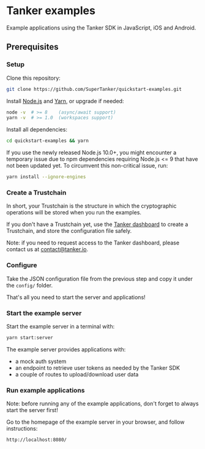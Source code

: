 # Tanker examples

Example applications using the Tanker SDK in JavaScript, iOS and Android.

## Prerequisites

### Setup

Clone this repository:
```bash
git clone https://github.com/SuperTanker/quickstart-examples.git
```

Install [Node.js](https://nodejs.org/en/) and [Yarn](https://yarnpkg.com/en/docs/install), or upgrade if needed:
```bash
node -v  # >= 8    (async/await support)
yarn -v  # >= 1.0  (workspaces support)
```

Install all dependencies:
```bash
cd quickstart-examples && yarn
```

If you use the newly released Node.js 10.0+, you might encounter a temporary issue due to npm dependencies requiring Node.js <= 9 that have not been updated yet. To circumvent this non-critical issue, run:
```bash
yarn install --ignore-engines
```

### Create a Trustchain

In short, your Trustchain is the structure in which the cryptographic operations will be stored when you run the examples.

If you don't have a Trustchain yet, use the [Tanker dashboard](https://dashboard.tanker.io) to create a Trustchain, and store the configuration file safely.

Note: if you need to request access to the Tanker dashboard, please contact us at [contact@tanker.io](mailto:contact@tanker.io).

### Configure

Take the JSON configuration file from the previous step and copy it under the `config/` folder.

That's all you need to start the server and applications!

### Start the example server

Start the example server in a terminal with:

```bash
yarn start:server
```

The example server provides applications with:
* a mock auth system
* an endpoint to retrieve user tokens as needed by the Tanker SDK
* a couple of routes to upload/download user data

### Run example applications

Note: before running any of the example applications, don't forget to always start the server first!

Go to the homepage of the example server in your browser, and follow instructions:

```
http://localhost:8080/
```
